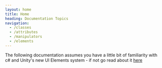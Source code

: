 ```yaml
---
layout: home
title: Home
heading: Documentation Topics
navigation:
  - /classes
  - /attributes
  - /manipulators
  - /elements
---
```


The following documentation assumes you have a little bit of familiarity with c# and Unity's new UI Elements system - if not go read about it [here](https://docs.unity3d.com/Manual/UIElements.html)
